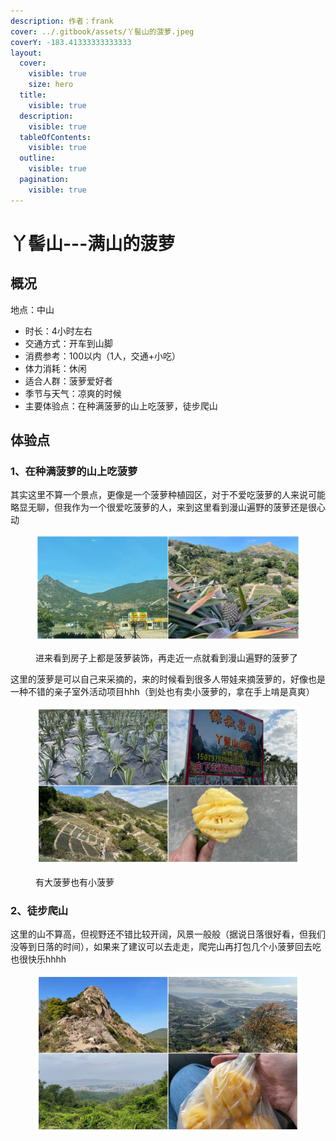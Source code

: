 ```yaml
---
description: 作者：frank
cover: ../.gitbook/assets/丫髻山的菠萝.jpeg
coverY: -183.41333333333333
layout:
  cover:
    visible: true
    size: hero
  title:
    visible: true
  description:
    visible: true
  tableOfContents:
    visible: true
  outline:
    visible: true
  pagination:
    visible: true
---
```


# 丫髻山---满山的菠萝

## 概况

地点：中山

* 时长：4小时左右
* 交通方式：开车到山脚
* 消费参考：100以内（1人，交通+小吃）
* 体力消耗：休闲
* 适合人群：菠萝爱好者
* 季节与天气：凉爽的时候
* 主要体验点：在种满菠萝的山上吃菠萝，徒步爬山

## 体验点

### 1、在种满菠萝的山上吃菠萝

其实这里不算一个景点，更像是一个菠萝种植园区，对于不爱吃菠萝的人来说可能略显无聊，但我作为一个很爱吃菠萝的人，来到这里看到漫山遍野的菠萝还是很心动

<figure><img src="../.gitbook/assets/丫髻山1.jpg" alt=""><figcaption><p>进来看到房子上都是菠萝装饰，再走近一点就看到漫山遍野的菠萝了</p></figcaption></figure>

这里的菠萝是可以自己来采摘的，来的时候看到很多人带娃来摘菠萝的，好像也是一种不错的亲子室外活动项目hhh（到处也有卖小菠萝的，拿在手上啃是真爽）

<figure><img src="../.gitbook/assets/丫髻山2.jpg" alt=""><figcaption><p>有大菠萝也有小菠萝</p></figcaption></figure>

### 2、徒步爬山

这里的山不算高，但视野还不错比较开阔，风景一般般（据说日落很好看，但我们没等到日落的时间），如果来了建议可以去走走，爬完山再打包几个小菠萝回去吃也很快乐hhhh

<figure><img src="../.gitbook/assets/丫髻山3.jpg" alt=""><figcaption></figcaption></figure>


